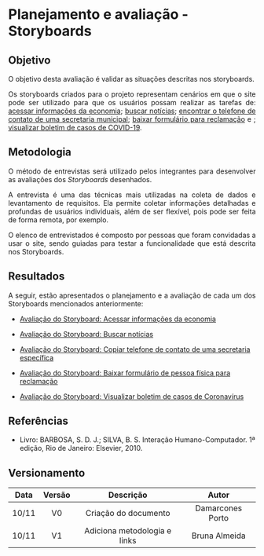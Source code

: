 # Planejamento e avaliação - Storyboards

## Objetivo

<p align = "justify">O objetivo desta avaliação é validar as situações descritas nos storyboards.</p>
<p align = "justify">Os storyboards criados para o projeto representam cenários em que o site pode ser utilizado para que os usuários possam realizar as tarefas de: <a href="https://interacao-humano-computador.github.io/2020.1-Prefeiturade-Aguas-Lindas-de-Goias/storyboard/storyboard_1/">acessar informações da economia</a>; <a href="https://interacao-humano-computador.github.io/2020.1-Prefeiturade-Aguas-Lindas-de-Goias/storyboard/storyboard_2/">buscar notícias</a>; <a href="https://interacao-humano-computador.github.io/2020.1-Prefeiturade-Aguas-Lindas-de-Goias/storyboard/storyboard_3/">encontrar o telefone de contato de uma secretaria municipal</a>; <a href="https://interacao-humano-computador.github.io/2020.1-Prefeiturade-Aguas-Lindas-de-Goias/storyboard/storyboard_4/">baixar formulário para reclamação</a> e ; <a href="https://interacao-humano-computador.github.io/2020.1-Prefeiturade-Aguas-Lindas-de-Goias/storyboard/storyboard_5/">visualizar boletim de casos de COVID-19</a>.</p>

## Metodologia

<p align = "justify">O método de entrevistas será utilizado pelos integrantes para desenvolver as avaliações dos <i>Storyboards</i> desenhados. </p>
<p align = "justify">A entrevista é uma das técnicas mais utilizadas na coleta de dados e levantamento de requisitos. Ela permite coletar informações detalhadas e profundas de usuários individuais, além de ser flexível, pois pode ser feita de forma remota, por exemplo.</p>
<p align = "justify">O elenco de entrevistados é composto por pessoas que foram convidadas a usar o site, sendo guiadas para testar a funcionalidade que está descrita nos Storyboards.</p>

## Resultados

<p align = "justify">A seguir, estão apresentados o planejamento e a avaliação de cada um dos Storyboards mencionados anteriormente:</p>

- <p><a href="../av_storyboard1">Avaliação do Storyboard: Acessar informações da economia</a></p>
- <p><a href="../av_storyboard2">Avaliação do Storyboard: Buscar notícias</a></p>
- <p><a href="../av_storyboard3">Avaliação do Storyboard: Copiar telefone de contato de uma secretaria específica</a></p>
- <p><a href="../av_storyboard4">Avaliação do Storyboard: Baixar formulário de pessoa física para reclamação</a></p>
- <p><a href="../av_storyboard5">Avaliação do Storyboard: Visualizar boletim de casos de Coronavírus</a></p>


## Referências

- Livro: BARBOSA, S. D. J.; SILVA, B. S. Interação Humano-Computador. 1ª edição, Rio de Janeiro: Elsevier, 2010.

## Versionamento

| Data | Versão |           Descrição             |    Autor    |
|:----:|:------:|:-------------------------------:|:-----------:|
|10/11 |V0      |     Criação do documento        |Damarcones Porto|
|10/11 |V1      |  Adiciona metodologia e links   |Bruna Almeida|








